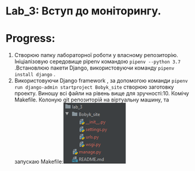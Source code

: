 # Lab_3: Вступ до моніторингу.

# Progress:
1. Створюю папку лабораторної роботи у власному репозиторію. Ініціалізовую середовище pipenv командою `pipenv --python 3.7` .Встановлюю пакети Django, використовуючи команду `pipenv install django` .
2. Використовуючи Django framework , за допомогою команди `pipenv run django-admin startproject Bobyk_site` створюю заготовку проекту. Виношу всі файли на рівень вище для зручності:10. Комічу Makefile. Колоную git репозиторій на віртуальну машину, та запускаю Makefile:![alt text](https://github.com/yuriybobyk/ik-31-bobyk/blob/master/lab_3/img/1.PNG)
